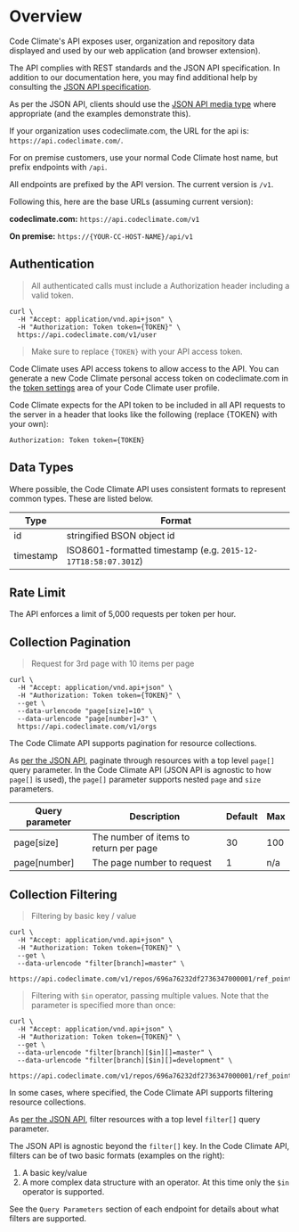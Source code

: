 # Overview

Code Climate's API exposes user, organization and repository data displayed and used by our web application (and browser extension).

The API complies with REST standards and the JSON API specification. In addition to our documentation here, you may find additional help by consulting the [JSON API specification](http://jsonapi.org/).

As per the JSON API, clients should use the [JSON API media type](http://jsonapi.org/format/#content-negotiation-clients) where appropriate (and the examples demonstrate this).

If your organization uses codeclimate.com, the URL for the api is: `https://api.codeclimate.com/`.

For on premise customers, use your normal Code Climate host name, but prefix endpoints with `/api`.

All endpoints are prefixed by the API version. The current version is `/v1`.

Following this, here are the base URLs (assuming current version):

**codeclimate.com:** `https://api.codeclimate.com/v1`

**On premise:** `https://{YOUR-CC-HOST-NAME}/api/v1`

## Authentication

> All authenticated calls must include a Authorization header including a valid token.

```shell
curl \
  -H "Accept: application/vnd.api+json" \
  -H "Authorization: Token token={TOKEN}" \
  https://api.codeclimate.com/v1/user
```

> Make sure to replace `{TOKEN}` with your API access token.

Code Climate uses API access tokens to allow access to the API. You can generate a new Code Climate personal access token on codeclimate.com in the [token settings](https://codeclimate.com/profile/tokens) area of your Code Climate user profile.

Code Climate expects for the API token to be included in all API requests to the server in a header that looks like the following (replace {TOKEN} with your own):

`Authorization: Token token={TOKEN}`

## Data Types

Where possible, the Code Climate API uses consistent formats to represent common types. These are listed below.

Type           | Format
-------------- | --------------
id             | stringified BSON object id
timestamp      | ISO8601-formatted timestamp (e.g. `2015-12-17T18:58:07.301Z`)

## Rate Limit

The API enforces a limit of 5,000 requests per token per hour.

## Collection Pagination

> Request for 3rd page with 10 items per page

```shell
curl \
  -H "Accept: application/vnd.api+json" \
  -H "Authorization: Token token={TOKEN}" \
  --get \
  --data-urlencode "page[size]=10" \
  --data-urlencode "page[number]=3" \
  https://api.codeclimate.com/v1/orgs
```

The Code Climate API supports pagination for resource collections.

As [per the JSON API](http://jsonapi.org/format/#fetching-pagination), paginate
through resources with a top level `page[]` query parameter. In the Code Climate API
(JSON API is agnostic to how `page[]` is used),
the `page[]` parameter supports nested `page` and `size` parameters.

Query parameter | Description | Default | Max |
--------------- | ----------- | ------- | --- |
page[size]      | The number of items to return per page | 30 | 100 |
page[number]    | The page number to request | 1 | n/a |

## Collection Filtering

> Filtering by basic key / value

```shell
curl \
  -H "Accept: application/vnd.api+json" \
  -H "Authorization: Token token={TOKEN}" \
  --get \
  --data-urlencode "filter[branch]=master" \
  https://api.codeclimate.com/v1/repos/696a76232df2736347000001/ref_points
```

> Filtering with `$in` operator, passing multiple values. Note that the parameter is specified more than once:

```shell
curl \
  -H "Accept: application/vnd.api+json" \
  -H "Authorization: Token token={TOKEN}" \
  --get \
  --data-urlencode "filter[branch][$in][]=master" \
  --data-urlencode "filter[branch][$in][]=development" \
  https://api.codeclimate.com/v1/repos/696a76232df2736347000001/ref_points
```

In some cases, where specified, the Code Climate API supports filtering resource
collections.

As [per the JSON API](http://jsonapi.org/format/#fetching-filtering), filter
resources with a top level `filter[]` query parameter.

The JSON API is agnostic beyond the `filter[]` key. In the Code Climate API,
filters can be of two basic formats (examples on the right):

1. A basic key/value
2. A more complex data structure with an operator. At this time only the `$in` operator is supported.

See the `Query Parameters` section of each endpoint for details about what filters are supported.
